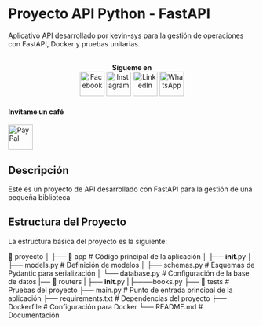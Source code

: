 # Proyecto API Python - FastAPI

Aplicativo API desarrollado por kevin-sys para la gestión de operaciones con FastAPI, Docker y pruebas unitarias.

<p align="center">
<br>
<label><b>Sígueme en</b></label>
<br>
<a href="https://www.facebook.com/tu_perfil"><img src="https://icon-library.com/images/facebook-icon-25x25/facebook-icon-25x25-18.jpg" alt="Facebook" height=50></a>
<label><b></b></label>
<a href="https://www.instagram.com/tu_perfil"><img src="https://assets.stickpng.com/images/580b57fcd9996e24bc43c521.png" alt="Instagram" height=50></a>
<label><b></b></label>
<a href="https://www.linkedin.com/in/tu-perfil"><img src="https://1000logos.net/wp-content/uploads/2017/03/Linkedin-Logo.png" alt="LinkedIn" height=50></a>
<label><b></b></label>
<a href="https://api.whatsapp.com/send?phone=tu_numero"><img src="https://pngimg.com/uploads/whatsapp/whatsapp_PNG95147.png" alt="WhatsApp" height=50></a>
<h4>Invítame un café</h4>
<a href="https://paypal.me/tu_usuario?locale.x=es_XC"><img src="https://assets.stickpng.com/images/580b57fcd9996e24bc43c530.png" alt="PayPal" height=50></a>
</p>

## Descripción

Este es un proyecto de API desarrollado con FastAPI para la gestión de una pequeña biblioteca

## Estructura del Proyecto

La estructura básica del proyecto es la siguiente:

📁 proyecto
│
├── 📁 app               # Código principal de la aplicación
│   ├── __init__.py
│   ├── models.py        # Definición de modelos
│   ├── schemas.py        # Esquemas de Pydantic para serialización
│   └── database.py      # Configuración de la base de datos
|── 📁 routers
|   ├── __init__.py
|   |────books.py
├── 📁 tests             # Pruebas del proyecto
├── main.py              # Punto de entrada principal de la aplicación
├── requirements.txt     # Dependencias del proyecto
├── Dockerfile           # Configuración para Docker
└── README.md            # Documentación

